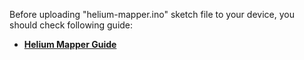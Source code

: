 Before uploading "helium-mapper.ino" sketch file to your device, you should check following guide:

* **[Helium Mapper Guide](https://github.com/lightaprs/LightTracker-1.0/wiki/Helium-Mapper-Guide)**
